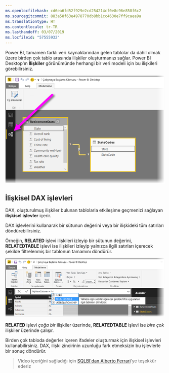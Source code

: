 ```yaml
---
ms.openlocfilehash: cd6ea6fd52f929e2cd254214cf0e8c96e858f6c2
ms.sourcegitcommit: 883a58f63e4978770db8bb1cc4630e7ff9caea9a
ms.translationtype: HT
ms.contentlocale: tr-TR
ms.lasthandoff: 03/07/2019
ms.locfileid: "57555932"
---
```

Power BI, tamamen farklı veri kaynaklarından gelen tablolar da dahil olmak üzere birden çok tablo arasında ilişkiler oluşturmanızı sağlar. Power BI Desktop'ın **İlişkiler** görünümünde herhangi bir veri modeli için bu ilişkileri görebilirsiniz.

![](media/7-5-table-relationships-and-dax/dax-relationships_1.png)

## <a name="dax-relational-functions"></a>İlişkisel DAX işlevleri
DAX, oluşturulmuş ilişkiler bulunan tablolarla etkileşime geçmenizi sağlayan **ilişkisel işlevler** içerir.

DAX işlevlerini kullanarak bir sütunun değerini veya bir ilişkideki tüm satırları döndürebilirsiniz.

Örneğin, **RELATED** işlevi ilişkileri izleyip bir sütunun değerini, **RELATEDTABLE** işlevi ise ilişkileri izleyip yalnızca ilgili satırları içerecek şekilde filtrelenmiş bir tablonun tamamını döndürür.

![](media/7-5-table-relationships-and-dax/dax-relationships_2.png)

**RELATED** işlevi *çoğa bir* ilişkiler üzerinde, **RELATEDTABLE** işlevi ise *bire çok* ilişkiler üzerinde çalışır.

Birden çok tabloda değerler içeren ifadeler oluşturmak için ilişkisel işlevleri kullanabilirsiniz. DAX, ilişki zincirinin uzunluğu fark etmeksizin bu işlevlerle bir sonuç döndürür.

> Video içeriğini sağladığı için [SQLBI'dan Alberto Ferrari](http://www.sqlbi.com/learning-dax)'ye teşekkür ederiz
> 
> 

